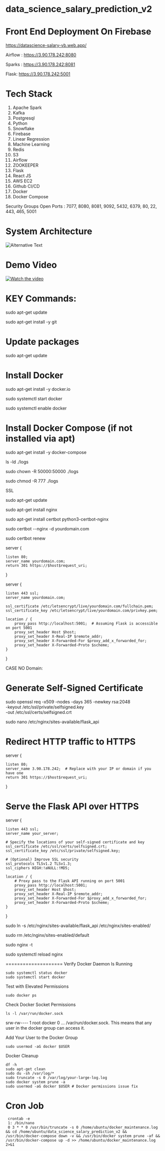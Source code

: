 # data_science_salary_prediction_v2

Front End Deployment On Firebase
==============================
https://datascience-salary-vb.web.app/

Airflow : https://3.90.178.242:8080

Sparks : https://3.90.178.242:8081

Flask: https://3.90.178.242:5001

Tech Stack
================
1. Apache Spark
2. Kafka
3. Postgresql
4. Python
5. Snowflake
6. Firebase
7. Linear Regression
8. Machine Learning
9. Redis
10. S3
11. Airflow
12. ZOOKEEPER
13. Flask
14. React JS
15. AWS EC2
16. Github CI/CD
17. Docker
18. Docker Compose

Security Groups Open Ports : 7077, 8080, 8081, 9092, 5432, 6379, 80, 22, 443, 465, 5001

System Architecture
================

![Alternative Text](https://datascience-salary-vb.web.app/static/media/diagram4.b99fdf0c9c41947d165a.png "Optional Title")



Demo Video
================
[![Watch the video](http://img.youtube.com/vi/1Ca0Y4s37ls/0.jpg)]("https://www.youtube.com/watch?v=1Ca0Y4s37ls)


KEY Commands:
================
sudo apt-get update

sudo apt-get install -y git

# Update packages

sudo apt-get update

# Install Docker

sudo apt-get install -y docker.io

sudo systemctl start docker

sudo systemctl enable docker

# Install Docker Compose (if not installed via apt)

sudo apt-get install -y docker-compose


ls -ld ./logs

sudo chown -R 50000:50000 ./logs

sudo chmod -R 777 ./logs


SSL

sudo apt-get update

sudo apt-get install nginx

sudo apt-get install certbot python3-certbot-nginx

sudo certbot --nginx -d yourdomain.com

sudo certbot renew

server {

    listen 80;
    server_name yourdomain.com;
    return 301 https://$host$request_uri;
}

server {

    listen 443 ssl;
    server_name yourdomain.com;

    ssl_certificate /etc/letsencrypt/live/yourdomain.com/fullchain.pem;
    ssl_certificate_key /etc/letsencrypt/live/yourdomain.com/privkey.pem;

    location / {
        proxy_pass http://localhost:5001;  # Assuming Flask is accessible on port 5001
        proxy_set_header Host $host;
        proxy_set_header X-Real-IP $remote_addr;
        proxy_set_header X-Forwarded-For $proxy_add_x_forwarded_for;
        proxy_set_header X-Forwarded-Proto $scheme;
    }
}

CASE NO Domain:

# Generate Self-Signed Certificate

sudo openssl req -x509 -nodes -days 365 -newkey rsa:2048 \
  -keyout /etc/ssl/private/selfsigned.key \
  -out /etc/ssl/certs/selfsigned.crt


sudo nano /etc/nginx/sites-available/flask_api

# Redirect HTTP traffic to HTTPS

server {

    listen 80;
    server_name 3.90.178.242;  # Replace with your IP or domain if you have one
    return 301 https://$host$request_uri;
}

# Serve the Flask API over HTTPS

server {

    listen 443 ssl;
    server_name your_server;

    # Specify the locations of your self-signed certificate and key
    ssl_certificate /etc/ssl/certs/selfsigned.crt;
    ssl_certificate_key /etc/ssl/private/selfsigned.key;

    # (Optional) Improve SSL security
    ssl_protocols TLSv1.2 TLSv1.3;
    ssl_ciphers HIGH:!aNULL:!MD5;

    location / {
        # Proxy pass to the Flask API running on port 5001
        proxy_pass http://localhost:5001;
        proxy_set_header Host $host;
        proxy_set_header X-Real-IP $remote_addr;
        proxy_set_header X-Forwarded-For $proxy_add_x_forwarded_for;
        proxy_set_header X-Forwarded-Proto $scheme;
    }
}


sudo ln -s /etc/nginx/sites-available/flask_api /etc/nginx/sites-enabled/

sudo rm /etc/nginx/sites-enabled/default

sudo nginx -t

sudo systemctl reload nginx


====================
Verify Docker Daemon Is Running

```
sudo systemctl status docker
sudo systemctl start docker
```
 Test with Elevated Permissions

 ```
 sudo docker ps
 ```

Check Docker Socket Permissions

```
ls -l /var/run/docker.sock

```
srw-rw---- 1 root docker 0 ... /var/run/docker.sock. This means that any user in the docker group can access it.

Add Your User to the Docker Group

```
sudo usermod -aG docker $USER
```

Docker Cleanup

```
df -h
sudo apt-get clean
sudo du -sh /var/log/*
sudo truncate -s 0 /var/log/your-large-log.log
sudo docker system prune -a
sudo usermod -aG docker $USER # Docker permissions issue fix
```

# Cron Job

```
 crontab -e
 1: /bin/nano
 0 3 * * 0 /usr/bin/truncate -s 0 /home/ubuntu/docker_maintenance.log && cd /home/ubuntu/data_science_salary_prediction_v2 && /usr/bin/docker-compose down -v && /usr/bin/docker system prune -af && /usr/bin/docker-compose up -d >> /home/ubuntu/docker_maintenance.log 2>&1
```

